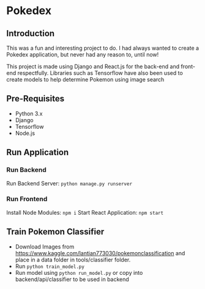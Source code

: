 # Pokedex

## Introduction
This was a fun and interesting project to do. I had always wanted to create a Pokedex application, but never had any reason to, until now!

This project is made using Django and React.js for the back-end and front-end respectfully. Libraries such as Tensorflow have also been used to create models to help determine Pokemon using image search

## Pre-Requisites
- Python 3.x
- Django
- Tensorflow
- Node.js

## Run Application
### Run Backend
Run Backend Server: ```python manage.py runserver```

### Run Frontend
Install Node Modules: ```npm i```
Start React Application: ```npm start```

## Train Pokemon Classifier
- Download Images from https://www.kaggle.com/lantian773030/pokemonclassification and place in a data folder in tools/classifier folder.
- Run ```python train_model.py```
- Run model using ```python run_model.py``` or copy into backend/api/classifier to be used in backend